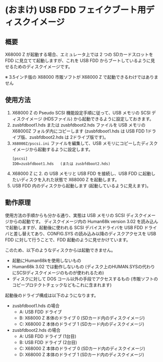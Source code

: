 # (おまけ) USB FDD フェイクブート用ディスクイメージ

## 概要

X68000 Z が起動する場合、エミュレータ上では 2 つの SDカードスロットを FDD に見立てて起動しますが、これを USB FDD からブートしているように見せるためのディスクイメージです。

※ 3.5インチ版の X68000 市販ソフトが X68000 Z で起動できるわけではありません


## 使用方法

1. X68000 Z の Pseudo SCSI 機能設定手順に従って、USB メモリの SCSI ディスクイメージ (HDSファイル) から起動できるように設定しておきます。
2. zusbfdboot1.hds または zusbfdboot2.hds ファイルを USB メモリの X68000Z フォルダ内にコピーします (zusbfdboot1.hds は USB FDD 1ドライブ版、zusbfdboot2.hds は 2ドライブ版です)。
3. `X68000Z/pscsi.ini` ファイルを編集して、USB メモリにコピーしたディスクイメージから起動するように設定します。
    ```
    [pscsi]
    ID0=zusbfdboot1.hds   (または zusbfdboot2.hds)
    ```
4. X68000 Z に 2. の USB メモリと USB FDD を接続し、USB FDD に起動したいディスクを入れた状態で X68000 Z を起動します。
5. USB FDD 内のディスクから起動します (起動しているように見えます)。


## 動作原理

使用方法の手順からも分かる通り、実態は USB メモリの SCSI ディスクイメージからの起動です。
ディスクイメージ内の Human68k version 3.02 を読み込んで起動しますが、起動後に使われる SCSI デバイスドライバを USB FDD ドライバと差し替えてあり、CONFIG.SYS の読み込み以降のディスクアクセスを USB FDD に対して行うことで、FDD 起動のように見せかけています。

このため、以下のようなディスクからは起動できません。

* 起動にHuman68kを使用しないもの
* Human68k 3.02 では動作しないもの (ディスク上のHUMAN.SYSの代わりにSCSIディスクイメージのものが使われるため)
* ディスクに対して DOS コール以外の手段でアクセスするもの (市販ソフトのコピープロテクトチェックなどもこれに含まれます)

起動後のドライブ構成は以下のようになります。

* zusbfdboot1.hds の場合
  - A: USB FDD ドライブ
  - B: X68000 Z 本体のドライブ 0 (SDカード内のディスクイメージ)
  - C: X68000 Z 本体のドライブ 1 (SDカード内のディスクイメージ)
* zusbfdboot2.hds の場合
  - A: USB FDD ドライブ (1台目)
  - B: USB FDD ドライブ (2台目)
  - C: X68000 Z 本体のドライブ 0 (SDカード内のディスクイメージ)
  - D: X68000 Z 本体のドライブ 1 (SDカード内のディスクイメージ)
